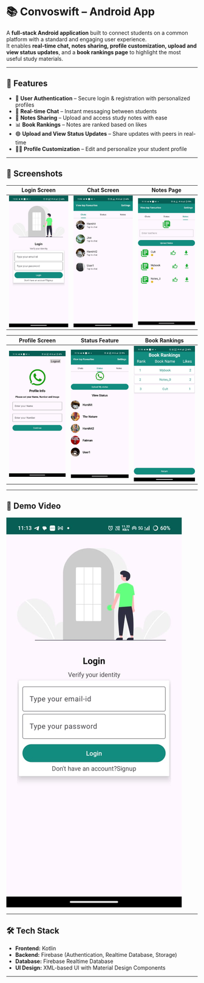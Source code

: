 # 📚 Convoswift – Android App

A **full-stack Android application** built to connect students on a common platform with a standard and engaging user experience.  
It enables **real-time chat, notes sharing, profile customization, upload and view status updates**, and a **book rankings page** to highlight the most useful study materials.

---

## 🚀 Features

- 🔐 **User Authentication** – Secure login & registration with personalized profiles  
- 💬 **Real-time Chat** – Instant messaging between students  
- 📂 **Notes Sharing** – Upload and access study notes with ease  
- 📊 **Book Rankings** – Notes are ranked based on likes  
- 🟢 **Upload and View Status Updates** – Share updates with peers in real-time  
- 🧑‍🎨 **Profile Customization** – Edit and personalize your student profile  

---

## 📸 Screenshots 

| Login Screen | Chat Screen | Notes Page |
|--------------|-------------|------------|
| ![Login](screenshots/IMG-20250829-WA0005.jpg) | ![Chat](screenshots/IMG-20250829-WA0003.jpg) | ![Notes](screenshots/IMG-20250829-WA0007.jpg) |

| Profile Screen | Status Feature | Book Rankings |
|----------------|----------------|---------------|
| ![Profile](screenshots/IMG-20250829-WA0002.jpg) | ![Status](screenshots/IMG-20250829-WA0001.jpg) | ![Rankings](screenshots/IMG-20250829-WA0004.jpg) |

---

## 🎥 Demo Video

[![Watch the demo](screenshots/IMG-20250829-WA0005.jpg)](https://drive.google.com/file/d/1__HcJScR4toCerxGDEhq6BlqWZzD21Io/view?usp=drive_link)

---

## 🛠️ Tech Stack

- **Frontend:** Kotlin
- **Backend:** Firebase (Authentication, Realtime Database, Storage)  
- **Database:** Firebase Realtime Database
- **UI Design:** XML-based UI with Material Design Components  

---
